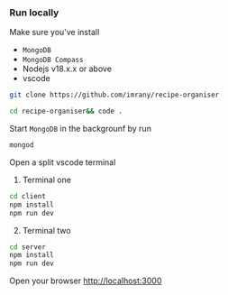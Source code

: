### Run locally
Make sure you've install
- `MongoDB` 
- `MongoDB Compass`
- Nodejs v18.x.x or above
- vscode

```bash 
git clone https://github.com/imrany/recipe-organiser
```
```bash
cd recipe-organiser&& code .
```
Start `MongoDB` in the backgrounf by run
```bash
mongod
```

Open a split vscode terminal
1. Terminal one
```bash
cd client
npm install
npm run dev
```

2. Terminal two
```bash
cd server
npm install
npm run dev
```

Open your browser [http://localhost:3000](http://localhost:3000)